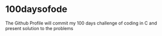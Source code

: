 # 100daysofode
The Github Profile will commit my 100 days challenge of coding in C and present solution to the problems 
